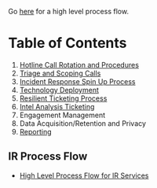 Go [here](#ir-process-flow) for a high level process flow.

# Table of Contents

1. [Hotline Call Rotation and Procedures](https://github.ibm.com/IRIS-NA/DFIR-wiki/wiki/DFIR-Hotline)
2. [Triage and Scoping Calls](https://github.ibm.com/IRIS-NA/DFIR-wiki/wiki/DFIR-Triage-Scoping)
3. [Incident Response Spin Up Process](https://github.ibm.com/IRIS-NA/DFIR-wiki/wiki/DFIR-SpinUp)
4. [Technology Deployment](https://github.ibm.com/IRIS-NA/DFIR-wiki/wiki/DFIR-TechDeploy)
5. [Resilient Ticketing Process](https://github.ibm.com/IRIS-NA/DFIR-wiki/wiki/DFIR-Resilient)
6. [Intel Analysis Ticketing](https://github.ibm.com/IRIS-NA/DFIR-wiki/wiki/DFIR-IntelTicketing)
7. Engagement Management
8. Data Acquisition/Retention and Privacy
9. [Reporting](https://github.ibm.com/IRIS-NA/DFIR-wiki/wiki/DFIR-Reporting-Style-Guide)

## IR Process Flow

 - [High Level Process Flow for IR Services](https://github.ibm.com/IRIS-NA/DFIR-wiki/wiki/DFIR/IRIS_IR_Process_High_Level-Flow.pdf) 